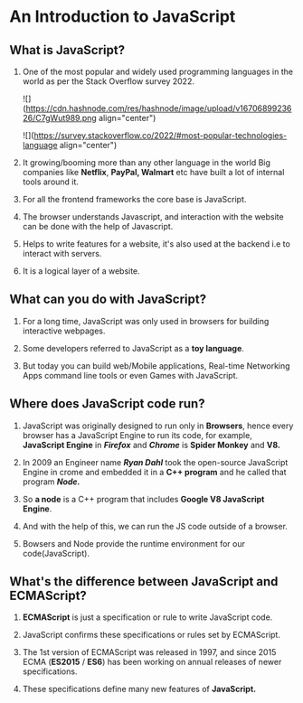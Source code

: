 # An Introduction to JavaScript

## What is JavaScript?

1.  One of the most popular and widely used programming languages in the world as per the Stack Overflow survey 2022.
    
    ![](https://cdn.hashnode.com/res/hashnode/image/upload/v1670689923626/C7gWut989.png align="center")
    
    ![](https://survey.stackoverflow.co/2022/#most-popular-technologies-language align="center")
    
2.  It growing/booming more than any other language in the world Big companies like **Netflix**, **PayPal, Walmart** etc have built a lot of internal tools around it.
    
3.  For all the frontend frameworks the core base is JavaScript.
    
4.  The browser understands Javascript, and interaction with the website can be done with the help of Javascript.
    
5.  Helps to write features for a website, it's also used at the backend i.e to interact with servers.
    
6.  It is a logical layer of a website.
    

## What can you do with JavaScript?

1.  For a long time, JavaScript was only used in browsers for building interactive webpages.
    
2.  Some developers referred to JavaScript as a **toy language**.
    
3.  But today you can build web/Mobile applications, Real-time Networking Apps command line tools or even Games with JavaScript.
    

## Where does JavaScript code run?

1.  JavaScript was originally designed to run only in **Browsers**, hence every browser has a JavaScript Engine to run its code, for example, **JavaScript Engine** in ***Firefox*** and ***Chrome*** is **Spider Monkey** and **V8.**
    
2.  In 2009 an Engineer name ***Ryan Dahl*** took the open-source JavaScript Engine in crome and embedded it in a **C++ program** and he called that program ***Node.***
    
3.  So **a node** is a C++ program that includes **Google V8 JavaScript Engine**.
    
4.  And with the help of this, we can run the JS code outside of a browser.
    
5.  Bowsers and Node provide the runtime environment for our code(JavaScript).
    

## What's the difference between JavaScript and ECMAScript?

1.  **ECMAScript** is just a specification or rule to write JavaScript code.
    
2.  JavaScript confirms these specifications or rules set by ECMAScript.
    
3.  The 1st version of ECMAScript was released in 1997, and since 2015 ECMA (**ES2015** / **ES6**) has been working on annual releases of newer specifications.
    
4.  These specifications define many new features of **JavaScript.**
